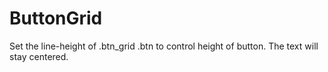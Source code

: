 # ButtonGrid

Set the line-height of .btn_grid .btn to control height of button.
The text will stay centered.

